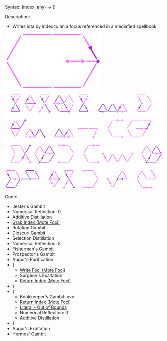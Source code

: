 Syntax:
(index, any) -> ()

Description:
* Writes iota by index to an a focus referenced in a mediafied spellbook

![](../../Images/Write%20Indexed%20Focus%20Pattern.png)

![](../../Images/Write%20Indexed%20Focus%20Code.png)

Code:
* Jester's Gambit
* Numerical Reflection: 0
* Additive Distillation
* [Grab Index (Mote Foci)](Mote%20Foci/Grab%20Index%20(Mote%20Foci).md)
* Rotation Gambit
* Dioscuri Gambit
* Selection Distillation
* Numerical Reflection: 5
* Fisherman's Gambit
* Prospector's Gambit
* Augur's Purification
* {
	* [Write Foci (Mote Foci)](Mote%20Foci/Write%20Foci%20(Mote%20Foci).md)
	* Surgeon's Exaltation
	* [Return Index (Mote Foci)](Mote%20Foci/Return%20Index%20(Mote%20Foci).md)
* }
* {
	* Bookkeeper's Gambit: vvv
	* [Return Index (Mote Foci)](Mote%20Foci/Return%20Index%20(Mote%20Foci).md)
	* [Literal - Out of Bounds](Literal%20-%20Out%20of%20Bounds.md)
	* Numerical Reflection: 0
	* Additive Distillation
* }
* Augur's Exaltation
* Hermes' Gambit